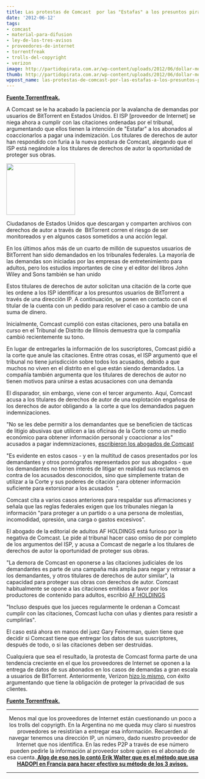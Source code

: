 ```yaml
---
title: Las protestas de Comcast  por las "Estafas" a los presuntos piratas de BitTorrent.
date: '2012-06-12'
tags:
- comcast
- material-para-difusion
- ley-de-los-tres-avisos
- proveedores-de-internet
- torrentfreak
- trolls-del-copyright
- verizon
image: http://partidopirata.com.ar/wp-content/uploads/2012/06/dollar-money.jpg
thumb: http://partidopirata.com.ar/wp-content/uploads/2012/06/dollar-money-150x135.jpg
wppost_name: las-protestas-de-comcast-por-las-estafas-a-los-presuntos-piratas-de-bittorrent
---
```


<strong><a href="https://torrentfreak.com/comcast-protests-shake-down-of-alleged-bittorrent-pirates-120612/" target="_blank">Fuente Torrentfreak.</a></strong>

A Comcast se le ha acabado la paciencia por la avalancha de demandas por usuarios de BitTorrent en Estados Unidos. El ISP [proveedor de Internet] se niega ahora a cumplir con las citaciones ordenadas por el tribunal, argumentando que ellos tienen la intención de "Estafar" a los abonados al coaccionarlos a pagar una indemización. Los titulares de derechos de autor han respondido con furia a la nueva postura de Comcast, alegando que el ISP está negándole a los titulares de derechos de autor la oportunidad de proteger sus obras.

<a href="http://partidopirata.com.ar/wp-content/uploads/2012/06/dollar-money.jpg"><img class="alignright size-full wp-image-4738" title="dollar-money" src="http://partidopirata.com.ar/wp-content/uploads/2012/06/dollar-money.jpg" alt="" width="180" height="135" /></a>

Ciudadanos de Estados Unidos que descargan y comparten archivos con derechos de autor a través de  BitTorrent corren el riesgo de ser monitoreados y en algunos casos sometidos a una acción legal.

En los últimos años más de un cuarto de millón de supuestos usuarios de BitTorrent han sido demandados en los tribunales federales. La mayoría de las demandas son iniciadas por las empresas de entretenimiento para adultos, pero los estudios importantes de cine y el editor del libros John Wiley and Sons también se han unido

Estos titulares de derechos de autor solicitan una citación de la corte que les ordene a los ISP identificar a los presuntos usuarios de BitTorrent a través de una dirección IP. A continuación, se ponen en contacto con el titular de la cuenta con un pedido para resolver el caso a cambio de una suma de dinero.

Inicialmente, Comcast cumplió con estas citaciones, pero una batalla en curso en el Tribunal de Distrito de Illinois demuestra que la compañía cambió recientemente su tono.

En lugar de entregarles la información de los suscriptores, Comcast pidió a la corte que anule las citaciones. Entre otras cosas, el ISP argumentó que el tribunal no tiene jurisdicción sobre todos los acusados​​, debido a que muchos no viven en el distrito en el que están siendo demandados. La compañía también argumenta que los titulares de derechos de autor no tienen motivos para unirse a estas acusaciones con una demanda

El disparador, sin embargo, viene con el tercer argumento. Aquí, Comcast acusa a los titulares de derechos de autor de una explotación engañosa de los derechos de autor obligando a  la corte a que los demandados paguen indemnizaciones.

"No se les debe permitir a los demandantes que se beneficien de tácticas de litigio abusivas que utilicen a las oficinas de la Corte como un medio económico para obtener información personal y coaccionar a los" acusados ​​a pagar indemnizaciones, <a href="http://www.scribd.com/doc/96849906/Comcast-Reply">escribieron los abogados de Comcast </a>

"Es evidente en estos casos - y en la multitud de casos presentados por los demandantes y otros pornógrafos representados por sus abogados - que los demandantes no tienen interés de litigar en realidad sus reclamos en contra de los acusados ​desconocidos, sino que simplemente tratan de utilizar a la Corte y sus poderes de citación para obtener información suficiente para extorsionar a los acusados ​ ".

Comcast cita a varios casos anteriores para respaldar sus afirmaciones y señala que las reglas federales exigen que los tribunales niegan la información "para proteger a un partido o a una persona de molestias, incomodidad, opresión, una carga o gastos excesivos".

El abogado de la editorial de adultos AF HOLDINGS está furioso por la negativa de Comcast. Le pide al tribunal hacer caso omiso de por completo de los argumentos del ISP, y acusa a Comcast de negarle a los titulares de derechos de autor la oportunidad de proteger sus obras.

"La demora de Comcast en oponerse a las citaciones judiciales de los demandantes es parte de una campaña más amplia para negar y retrasar a los demandantes, y otros titulares de derechos de autor similar", la capacidad para proteger sus obras con derechos de autor. Comcast habitualmente se opone a las citaciones emitidas a favor por los productores de contenido para adultos, escribió <a href="http://www.scribd.com/doc/96849919/Comcast-Comp">AF HOLDINGS</a>

"Incluso después que los jueces regularmente le ordenan a Comcast cumplir con las citaciones, Comcast lucha con uñas y dientes para resistir a cumplirlas".

El caso está ahora en manos del juez Gary Feinerman, quien tiene que decidir si Comcast tiene que entregar los datos de sus suscriptores, después de todo, o si las citaciones deben ser destruidas.

Cualquiera que sea el resultado, la protesta de Comcast forma parte de una tendencia creciente en el que los proveedores de Internet se oponen a la entrega de datos de sus abonados en los casos de demandas a gran escala a usuarios de BitTorrent. Anteriormente, Verizon <a href="http://torrentfreak.com/verizon-succesfully-defends-privacy-of-alleged-bittorrent-pirates-120531/">hizo lo mismo</a>, con éxito argumentando que tiene la obligación de proteger la privacidad de sus clientes.

<strong><a href="https://torrentfreak.com/comcast-protests-shake-down-of-alleged-bittorrent-pirates-120612/" target="_blank">Fuente Torrentfreak.</a></strong>

<hr />
<p style="text-align: center;">Menos mal que los proveedores de Internet están cuestionando un poco a los trolls del copyrigth.
En la Argentina no me queda muy claro si nuestros proveedores se resistirían a entregar esa información.
Recuerden al navegar tenemos una dirección IP, un número, dado nuestro proveedor de Internet que nos identifica.
En las redes P2P a través de ese número pueden pedirle la información al proveedor sobre quien es el abonado de esa cuenta.<strong><a href="http://partidopirata.com.ar/2648/ahora-que-se-viene-la-criminalizacion-como-es-hadopi-en-francia-podcast">
Algo de eso nos lo contó Erik Walter que es el método que usa HADOPI en Francia para hacer efectivo su método de los 3 avisos.</a></strong></p>


<hr />
